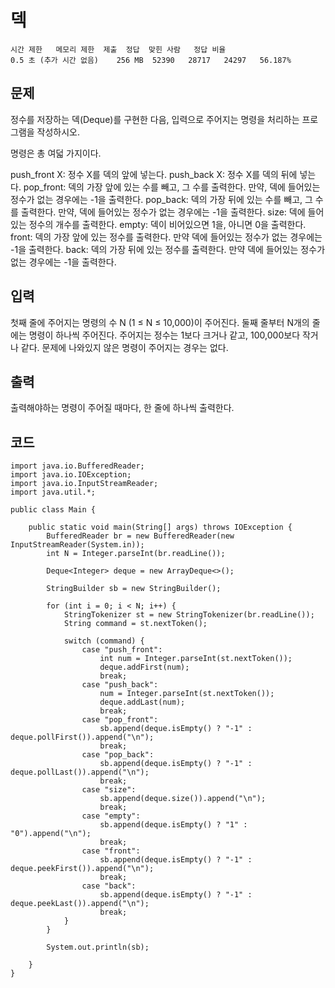 # 덱 
``` 
시간 제한	메모리 제한	제출	정답	맞힌 사람	정답 비율
0.5 초 (추가 시간 없음)	256 MB	52390	28717	24297	56.187%
```
## 문제
정수를 저장하는 덱(Deque)를 구현한 다음, 입력으로 주어지는 명령을 처리하는 프로그램을 작성하시오.

명령은 총 여덟 가지이다.

push_front X: 정수 X를 덱의 앞에 넣는다.
push_back X: 정수 X를 덱의 뒤에 넣는다.
pop_front: 덱의 가장 앞에 있는 수를 빼고, 그 수를 출력한다. 만약, 덱에 들어있는 정수가 없는 경우에는 -1을 출력한다.
pop_back: 덱의 가장 뒤에 있는 수를 빼고, 그 수를 출력한다. 만약, 덱에 들어있는 정수가 없는 경우에는 -1을 출력한다.
size: 덱에 들어있는 정수의 개수를 출력한다.
empty: 덱이 비어있으면 1을, 아니면 0을 출력한다.
front: 덱의 가장 앞에 있는 정수를 출력한다. 만약 덱에 들어있는 정수가 없는 경우에는 -1을 출력한다.
back: 덱의 가장 뒤에 있는 정수를 출력한다. 만약 덱에 들어있는 정수가 없는 경우에는 -1을 출력한다.
## 입력
첫째 줄에 주어지는 명령의 수 N (1 ≤ N ≤ 10,000)이 주어진다. 둘째 줄부터 N개의 줄에는 명령이 하나씩 주어진다. 주어지는 정수는 1보다 크거나 같고, 100,000보다 작거나 같다. 문제에 나와있지 않은 명령이 주어지는 경우는 없다.

## 출력
출력해야하는 명령이 주어질 때마다, 한 줄에 하나씩 출력한다.

## 코드
```
import java.io.BufferedReader;
import java.io.IOException;
import java.io.InputStreamReader;
import java.util.*;

public class Main {

    public static void main(String[] args) throws IOException {
        BufferedReader br = new BufferedReader(new InputStreamReader(System.in));
        int N = Integer.parseInt(br.readLine());

        Deque<Integer> deque = new ArrayDeque<>();

        StringBuilder sb = new StringBuilder();

        for (int i = 0; i < N; i++) {
            StringTokenizer st = new StringTokenizer(br.readLine());
            String command = st.nextToken();

            switch (command) {
                case "push_front":
                    int num = Integer.parseInt(st.nextToken());
                    deque.addFirst(num);
                    break;
                case "push_back":
                    num = Integer.parseInt(st.nextToken());
                    deque.addLast(num);
                    break;
                case "pop_front":
                    sb.append(deque.isEmpty() ? "-1" : deque.pollFirst()).append("\n");
                    break;
                case "pop_back":
                    sb.append(deque.isEmpty() ? "-1" : deque.pollLast()).append("\n");
                    break;
                case "size":
                    sb.append(deque.size()).append("\n");
                    break;
                case "empty":
                    sb.append(deque.isEmpty() ? "1" : "0").append("\n");
                    break;
                case "front":
                    sb.append(deque.isEmpty() ? "-1" : deque.peekFirst()).append("\n");
                    break;
                case "back":
                    sb.append(deque.isEmpty() ? "-1" : deque.peekLast()).append("\n");
                    break;
            }
        }

        System.out.println(sb);

    }
}
```
